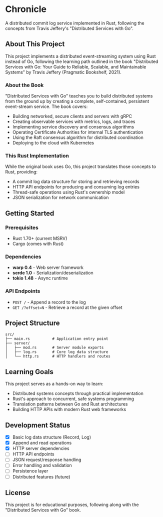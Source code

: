 # Chronicle

A distributed commit log service implemented in Rust, following the concepts from Travis Jeffery's "Distributed Services with Go".

## About This Project

This project implements a distributed event-streaming system using Rust instead of Go, following the learning path outlined in the book "Distributed Services with Go: Your Guide to Reliable, Scalable, and Maintainable Systems" by Travis Jeffery (Pragmatic Bookshelf, 2021).

### About the Book

"Distributed Services with Go" teaches you to build distributed systems from the ground up by creating a complete, self-contained, persistent event-stream service. The book covers:

- Building networked, secure clients and servers with gRPC
- Creating observable services with metrics, logs, and traces
- Implementing service discovery and consensus algorithms
- Operating Certificate Authorities for internal TLS authentication
- Using the Raft consensus algorithm for distributed coordination
- Deploying to the cloud with Kubernetes

### This Rust Implementation

While the original book uses Go, this project translates those concepts to Rust, providing:

- A commit log data structure for storing and retrieving records
- HTTP API endpoints for producing and consuming log entries
- Thread-safe operations using Rust's ownership model
- JSON serialization for network communication

## Getting Started

### Prerequisites

- Rust 1.70+ (current MSRV)
- Cargo (comes with Rust)

### Dependencies

- **warp 0.4** - Web server framework
- **serde 1.0** - Serialization/deserialization 
- **tokio 1.48** - Async runtime

### API Endpoints

- `POST /` - Append a record to the log
- `GET /?offset=N` - Retrieve a record at the given offset

## Project Structure

```
src/
├── main.rs          # Application entry point
├── server/
│   ├── mod.rs       # Server module exports
│   ├── log.rs       # Core log data structure
│   └── http.rs      # HTTP handlers and routes
```

## Learning Goals

This project serves as a hands-on way to learn:

- Distributed systems concepts through practical implementation
- Rust's approach to concurrent, safe systems programming
- Translation patterns between Go and Rust architectures
- Building HTTP APIs with modern Rust web frameworks

## Development Status

- [x] Basic log data structure (Record, Log)
- [x] Append and read operations
- [x] HTTP server dependencies
- [ ] HTTP API endpoints
- [ ] JSON request/response handling
- [ ] Error handling and validation
- [ ] Persistence layer
- [ ] Distributed features (future)

## License

This project is for educational purposes, following along with the "Distributed Services with Go" book.
